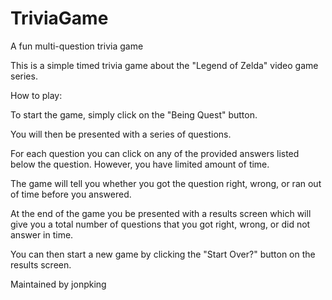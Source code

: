 # TriviaGame
A fun multi-question trivia game

This is a simple timed trivia game about the "Legend of Zelda" video game series.


How to play: 

To start the game, simply click on the "Being Quest" button.

You will then be presented with a series of questions.

For each question you can click on any of the provided answers listed below the question. However, you have limited amount of time.

The game will tell you whether you got the question right, wrong, or ran out of time before you answered.

At the end of the game you be presented with a results screen which will give you a total number of questions that you got right, wrong, or did not answer in time.

You can then start a new game by clicking the "Start Over?" button on the results screen.


Maintained by jonpking
